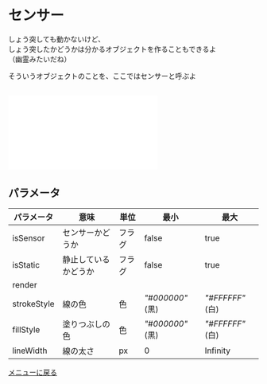 # センサー

しょう突しても動かないけど、  
しょう突したかどうかは分かるオブジェクトを作ることもできるよ  
（幽霊みたいだね）

そういうオブジェクトのことを、ここではセンサーと呼ぶよ


## ![改造する](sensors/main.js)


## パラメータ
パラメータ | 意味 | 単位 | 最小 | 最大 
--- | --- | --- | --- | ---
isSensor | センサーかどうか | フラグ | false | true 
isStatic | 静止しているかどうか | フラグ | false | true 
render | | | |
strokeStyle | 線の色 | 色 | *"#000000"* (黒) | *"#FFFFFF"* (白)
fillStyle | 塗りつぶしの色 | 色 | *"#000000"* (黒) | *"#FFFFFF"* (白)
lineWidth | 線の太さ | px | 0 | Infinity


[メニューに戻る](index.html)


